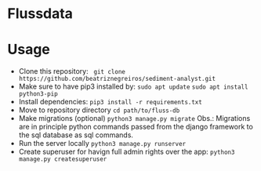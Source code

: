 # Flussdata


# Usage
- Clone this repository: `` git clone https://github.com/beatriznegreiros/sediment-analyst.git``
- Make sure to have pip3 installed by:
    ``sudo apt update``
    ``sudo apt install python3-pip``
- Install dependencies:
    ``pip3 install -r requirements.txt ``
- Move to repository directory
    ``cd path/to/fluss-db``
- Make migrations (optional)
    ``python3 manage.py migrate``
Obs.: Migrations are in principle python commands passed from the django framework to the sql database as sql commands.
- Run the server locally
    ``python3 manage.py runserver``
- Create superuser for havign full admin rights over the app:
    ``python3 manage.py createsuperuser``
